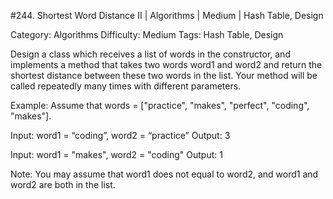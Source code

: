 #244. Shortest Word Distance II | Algorithms | Medium | Hash Table, Design

Category: Algorithms
Difficulty: Medium
Tags: Hash Table, Design

Design a class which receives a list of words in the constructor, and implements a method that takes two words word1 and word2 and return the shortest distance between these two words in the list. Your method will be called repeatedly many times with different parameters. 

Example:
Assume that words = ["practice", "makes", "perfect", "coding", "makes"].


Input: word1 = “coding”, word2 = “practice”
Output: 3



Input: word1 = "makes", word2 = "coding"
Output: 1

Note:
You may assume that word1 does not equal to word2, and word1 and word2 are both in the list.

